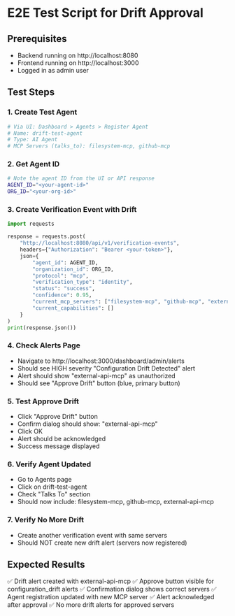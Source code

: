 
# E2E Test Script for Drift Approval

## Prerequisites
- Backend running on http://localhost:8080
- Frontend running on http://localhost:3000
- Logged in as admin user

## Test Steps

### 1. Create Test Agent
```bash
# Via UI: Dashboard > Agents > Register Agent
# Name: drift-test-agent
# Type: AI Agent
# MCP Servers (talks_to): filesystem-mcp, github-mcp
```

### 2. Get Agent ID
```bash
# Note the agent ID from the UI or API response
AGENT_ID="<your-agent-id>"
ORG_ID="<your-org-id>"
```

### 3. Create Verification Event with Drift
```python
import requests

response = requests.post(
    "http://localhost:8080/api/v1/verification-events",
    headers={"Authorization": "Bearer <your-token>"},
    json={
        "agent_id": AGENT_ID,
        "organization_id": ORG_ID,
        "protocol": "mcp",
        "verification_type": "identity",
        "status": "success",
        "confidence": 0.95,
        "current_mcp_servers": ["filesystem-mcp", "github-mcp", "external-api-mcp"],  # Drift!
        "current_capabilities": []
    }
)
print(response.json())
```

### 4. Check Alerts Page
- Navigate to http://localhost:3000/dashboard/admin/alerts
- Should see HIGH severity "Configuration Drift Detected" alert
- Alert should show "external-api-mcp" as unauthorized
- Should see "Approve Drift" button (blue, primary button)

### 5. Test Approve Drift
- Click "Approve Drift" button
- Confirm dialog should show: "external-api-mcp"
- Click OK
- Alert should be acknowledged
- Success message displayed

### 6. Verify Agent Updated
- Go to Agents page
- Click on drift-test-agent
- Check "Talks To" section
- Should now include: filesystem-mcp, github-mcp, external-api-mcp

### 7. Verify No More Drift
- Create another verification event with same servers
- Should NOT create new drift alert (servers now registered)

## Expected Results
✅ Drift alert created with external-api-mcp
✅ Approve button visible for configuration_drift alerts
✅ Confirmation dialog shows correct servers
✅ Agent registration updated with new MCP server
✅ Alert acknowledged after approval
✅ No more drift alerts for approved servers
